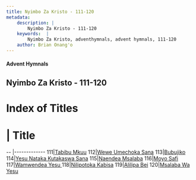 ```yaml
---
title: Nyimbo Za Kristo - 111-120
metadata:
    description: |
        Nyimbo Za Kristo - 111-120
    keywords:  |
        Nyimbo Za Kristo, adventhymnals, advent hymnals, 111-120
    author: Brian Onang'o
---
```


#### Advent Hymnals
## Nyimbo Za Kristo - 111-120

# Index of Titles
# | Title                        
-- |-------------
111|[Tabibu Mkuu](/nyimbo-za-kristo/nyimbo-za-kristo/101-200/111-120/Tabibu-Mkuu)
112|[Wewe Umechoka Sana](/nyimbo-za-kristo/nyimbo-za-kristo/101-200/111-120/Wewe-Umechoka-Sana)
113|[Bubujiko](/nyimbo-za-kristo/nyimbo-za-kristo/101-200/111-120/Bubujiko)
114|[Yesu Nataka Kutakaswa Sana](/nyimbo-za-kristo/nyimbo-za-kristo/101-200/111-120/Yesu-Nataka-Kutakaswa-Sana)
115|[Naendea Msalaba](/nyimbo-za-kristo/nyimbo-za-kristo/101-200/111-120/Naendea-Msalaba)
116|[Moyo Safi](/nyimbo-za-kristo/nyimbo-za-kristo/101-200/111-120/Moyo-Safi)
117|[Wamwendea Yesu ](/nyimbo-za-kristo/nyimbo-za-kristo/101-200/111-120/Wamwendea-Yesu-)
118|[Nilipotoka Kabisa](/nyimbo-za-kristo/nyimbo-za-kristo/101-200/111-120/Nilipotoka-Kabisa)
119|[Alilipa Bei](/nyimbo-za-kristo/nyimbo-za-kristo/101-200/111-120/Alilipa-Bei)
120|[Msalaba Wa Yesu](/nyimbo-za-kristo/nyimbo-za-kristo/101-200/111-120/Msalaba-Wa-Yesu)